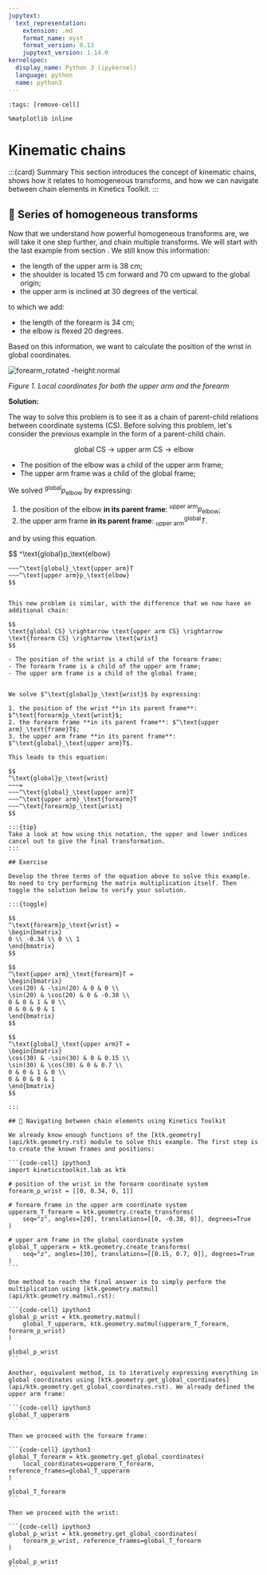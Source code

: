 ```yaml
---
jupytext:
  text_representation:
    extension: .md
    format_name: myst
    format_version: 0.13
    jupytext_version: 1.14.0
kernelspec:
  display_name: Python 3 (ipykernel)
  language: python
  name: python3
---
```


```{code-cell} ipython3
:tags: [remove-cell]

%matplotlib inline
```

# Kinematic chains

:::{card} Summary
This section introduces the concept of kinematic chains, shows how it relates to homogeneous transforms, and how we can navigate between chain elements in Kinetics Toolkit.
:::

## 📄 Series of homogeneous transforms

Now that we understand how powerful homogeneous transforms are, we will take it one step further, and chain multiple transforms. We will start with the last example from section [](geometry_transform_changing_coordinate_system.md). We still know this information:

- the length of the upper arm is 38 cm;
- the shoulder is located 15 cm forward and 70 cm upward to the global origin;
- the upper arm is inclined at 30 degrees of the vertical.

to which we add:

- the length of the forearm is 34 cm;
- the elbow is flexed 20 degrees.

Based on this information, we want to calculate the position of the wrist in global coordinates.

![forearm_rotated -height:normal](_static/images/geometry_forearm_rotated.png)

*Figure 1. Local coordinates for both the upper arm and the forearm*

**Solution:**

The way to solve this problem is to see it as a chain of parent-child relations between coordinate systems (CS). Before solving this problem, let's consider the previous example in the form of a parent-child chain.

$$
\text{global CS} \rightarrow \text{upper arm CS} \rightarrow \text{elbow}
$$

- The position of the elbow was a child of the upper arm frame;
- The upper arm frame was a child of the global frame;

We solved $^\text{global}p_\text{elbow}$ by expressing:

1. the position of the elbow **in its parent frame**: $^\text{upper arm}p_\text{elbow}$;
2. the upper arm frame **in its parent frame**: $^\text{global}_\text{upper arm}T$.

and by using this equation.

$$
^\text{global}p_\text{elbow}
~~~=
~~~^\text{global}_\text{upper arm}T
~~~^\text{upper arm}p_\text{elbow}
$$


This new problem is similar, with the difference that we now have an additional chain:

$$
\text{global CS} \rightarrow \text{upper arm CS} \rightarrow \text{forearm CS} \rightarrow \text{wrist}
$$

- The position of the wrist is a child of the forearm frame:
- The forearm frame is a child of the upper arm frame;
- The upper arm frame is a child of the global frame;


We solve $^\text{global}p_\text{wrist}$ by expressing:

1. the position of the wrist **in its parent frame**: $^\text{forearm}p_\text{wrist}$;
2. the forearm frame **in its parent frame**: $^\text{upper arm}_\text{frame}T$;
3. the upper arm frame **in its parent frame**: $^\text{global}_\text{upper arm}T$.

This leads to this equation:

$$
^\text{global}p_\text{wrist}
~~~=
~~~^\text{global}_\text{upper arm}T
~~~^\text{upper arm}_\text{forearm}T
~~~^\text{forearm}p_\text{wrist}
$$

:::{tip}
Take a look at how using this notation, the upper and lower indices cancel out to give the final transformation.
:::

## Exercise

Develop the three terms of the equation above to solve this example. No need to try performing the matrix multiplication itself. Then toggle the solution below to verify your solution.

:::{toggle}

$$
^\text{forearm}p_\text{wrist} =
\begin{bmatrix}
0 \\ -0.34 \\ 0 \\ 1
\end{bmatrix}
$$

$$
^\text{upper arm}_\text{forearm}T =
\begin{bmatrix}
\cos(20) & -\sin(20) & 0 & 0 \\
\sin(20) & \cos(20) & 0 & -0.38 \\
0 & 0 & 1 & 0 \\
0 & 0 & 0 & 1
\end{bmatrix}
$$

$$
^\text{global}_\text{upper arm}T =
\begin{bmatrix}
\cos(30) & -\sin(30) & 0 & 0.15 \\
\sin(30) & \cos(30) & 0 & 0.7 \\
0 & 0 & 1 & 0 \\
0 & 0 & 0 & 1
\end{bmatrix}
$$

:::

## 📄 Navigating between chain elements using Kinetics Toolkit

We already know enough functions of the [ktk.geometry](api/ktk.geometry.rst) module to solve this example. The first step is to create the known frames and positions:

```{code-cell} ipython3
import kineticstoolkit.lab as ktk

# position of the wrist in the forearm coordinate system
forearm_p_wrist = [[0, 0.34, 0, 1]]

# forearm frame in the upper arm coordinate system
upperarm_T_forearm = ktk.geometry.create_transforms(
    seq="z", angles=[20], translations=[[0, -0.38, 0]], degrees=True
)

# upper arm frame in the global coordinate system
global_T_upperarm = ktk.geometry.create_transforms(
    seq="z", angles=[30], translations=[[0.15, 0.7, 0]], degrees=True
)
```

One method to reach the final answer is to simply perform the multiplication using [ktk.geometry.matmul](api/ktk.geometry.matmul.rst):

```{code-cell} ipython3
global_p_wrist = ktk.geometry.matmul(
    global_T_upperarm, ktk.geometry.matmul(upperarm_T_forearm, forearm_p_wrist)
)

global_p_wrist
```

Another, equivalent method, is to iteratively expressing everything in global coordinates using [ktk.geometry.get_global_coordinates](api/ktk.geometry.get_global_coordinates.rst). We already defined the upper arm frame:

```{code-cell} ipython3
global_T_upperarm
```

Then we proceed with the forearm frame:

```{code-cell} ipython3
global_T_forearm = ktk.geometry.get_global_coordinates(
    local_coordinates=upperarm_T_forearm, reference_frames=global_T_upperarm
)

global_T_forearm
```

Then we proceed with the wrist:

```{code-cell} ipython3
global_p_wrist = ktk.geometry.get_global_coordinates(
    forearm_p_wrist, reference_frames=global_T_forearm
)

global_p_wrist
```
